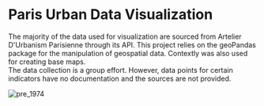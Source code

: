# Paris Urban Data Visualization
The majority of the data used for visualization are sourced from Artelier D'Urbanism Parisienne through its API. This project relies on the geoPandas package for the manipulation of geospatial data. Contextly was also used for creating base maps. \
The data collection is a group effort. However, data points for certain indicators have no documentation and the sources are not provided. 


![pre_1974](https://user-images.githubusercontent.com/78350303/204854809-ce733d8d-0e53-4624-b10c-212e076b513a.jpg)

